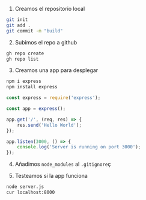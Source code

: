 1. Creamos el repositorio local

```bash
git init
git add .
git commit -m "build"
```

2. Subimos el repo a github
```bash
gh repo create
gh repo list
```

3. Creamos una app para desplegar
```bash
npm i express
npm install express
```



```js
const express = require('express');

const app = express();

app.get('/', (req, res) => {
    res.send('Hello World');
});

app.listen(3000, () => {
    console.log('Server is running on port 3000');
});
```


4. Añadimos `node_modules` al `.gitignore`ç

5. Testeamos si la app funciona

```bash
node server.js
cur localhost:8000
```

